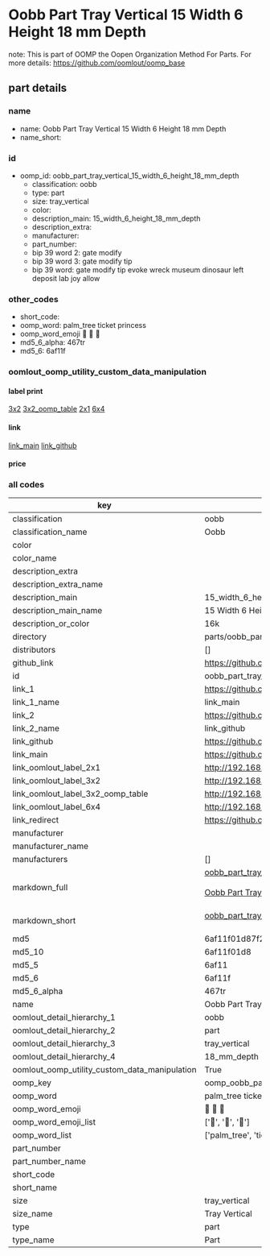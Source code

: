 # Oobb Part Tray Vertical 15 Width 6 Height 18 mm Depth  

note: This is part of OOMP the Oopen Organization Method For Parts. For more details: https://github.com/oomlout/oomp_base

##  part details
  







### name
* name: Oobb Part Tray Vertical 15 Width 6 Height 18 mm Depth
* name_short: 
### id
* oomp_id: oobb_part_tray_vertical_15_width_6_height_18_mm_depth
  * classification: oobb
  * type: part
  * size: tray_vertical
  * color: 
  * description_main: 15_width_6_height_18_mm_depth
  * description_extra: 
  * manufacturer: 
  * part_number: 
  * bip 39 word 2: gate modify
  * bip 39 word 3: gate modify tip
  * bip 39 word: gate modify tip evoke wreck museum dinosaur left deposit lab joy allow

### other_codes
* short_code: 
* oomp_word: palm_tree ticket princess
* oomp_word_emoji :palm_tree: :ticket: :princess:
* md5_6_alpha: 467tr
* md5_6: 6af11f






### oomlout_oomp_utility_custom_data_manipulation
#### label print
[3x2](http://192.168.1.245:1112/?label=oomp%20467tr)
[3x2_oomp_table](http://192.168.1.108:1112/?label=oomp%20467tr)
[2x1](http://192.168.1.242:1112/?label=oomp%20467tr)
[6x4](http://192.168.1.55:1112/?label=oomp%20467tr)    

#### link

[link_main](https://github.com/oomlout/oomlout_oomp_version_1_messy/tree/main/parts/oobb_part_tray_vertical_15_width_6_height_18_mm_depth) [link_github](https://github.com/oomlout/oomlout_oomp_version_1_messy/tree/main/parts/oobb_part_tray_vertical_15_width_6_height_18_mm_depth)                             

#### price







### all codes 
| key | value |  
| --- | --- |  
| classification | oobb |  
| classification_name | Oobb |  
| color |  |  
| color_name |  |  
| description_extra |  |  
| description_extra_name |  |  
| description_main | 15_width_6_height_18_mm_depth |  
| description_main_name | 15 Width 6 Height 18 mm Depth |  
| description_or_color | 16k |  
| directory | parts/oobb_part_tray_vertical_15_width_6_height_18_mm_depth |  
| distributors | [] |  
| github_link | https://github.com/oomlout/oomlout_oomp_part_src/tree/main/parts/oobb_part_tray_vertical_15_width_6_height_18_mm_depth |  
| id | oobb_part_tray_vertical_15_width_6_height_18_mm_depth |  
| link_1 | https://github.com/oomlout/oomlout_oomp_version_1_messy/tree/main/parts/oobb_part_tray_vertical_15_width_6_height_18_mm_depth |  
| link_1_name | link_main |  
| link_2 | https://github.com/oomlout/oomlout_oomp_version_1_messy/tree/main/parts/oobb_part_tray_vertical_15_width_6_height_18_mm_depth |  
| link_2_name | link_github |  
| link_github | https://github.com/oomlout/oomlout_oomp_version_1_messy/tree/main/parts/oobb_part_tray_vertical_15_width_6_height_18_mm_depth |  
| link_main | https://github.com/oomlout/oomlout_oomp_version_1_messy/tree/main/parts/oobb_part_tray_vertical_15_width_6_height_18_mm_depth |  
| link_oomlout_label_2x1 | http://192.168.1.242:1112/?label=oomp%20467tr |  
| link_oomlout_label_3x2 | http://192.168.1.245:1112/?label=oomp%20467tr |  
| link_oomlout_label_3x2_oomp_table | http://192.168.1.108:1112/?label=oomp%20467tr |  
| link_oomlout_label_6x4 | http://192.168.1.55:1112/?label=oomp%20467tr |  
| link_redirect | https://github.com/oomlout/oomlout_oomp_version_1_messy/tree/main/parts/oobb_part_tray_vertical_15_width_6_height_18_mm_depth |  
| manufacturer |  |  
| manufacturer_name |  |  
| manufacturers | [] |  
| markdown_full | [oobb_part_tray_vertical_15_width_6_height_18_mm_depth](none)<br>[](none)<br>[Oobb Part Tray Vertical 15 Width 6 Height 18 Mm Depth](none)<br><br> |  
| markdown_short | [oobb_part_tray_vertical_15_width_6_height_18_mm_depth](none)<br><br> |  
| md5 | 6af11f01d87f27ce46ff14e1c523ab02 |  
| md5_10 | 6af11f01d8 |  
| md5_5 | 6af11 |  
| md5_6 | 6af11f |  
| md5_6_alpha | 467tr |  
| name | Oobb Part Tray Vertical 15 Width 6 Height 18 mm Depth |  
| oomlout_detail_hierarchy_1 | oobb |  
| oomlout_detail_hierarchy_2 | part |  
| oomlout_detail_hierarchy_3 | tray_vertical |  
| oomlout_detail_hierarchy_4 | 18_mm_depth |  
| oomlout_oomp_utility_custom_data_manipulation | True |  
| oomp_key | oomp_oobb_part_tray_vertical_15_width_6_height_18_mm_depth |  
| oomp_word | palm_tree ticket princess |  
| oomp_word_emoji | :palm_tree: :ticket: :princess: |  
| oomp_word_emoji_list | [':palm_tree:', ':ticket:', ':princess:'] |  
| oomp_word_list | ['palm_tree', 'ticket', 'princess'] |  
| part_number |  |  
| part_number_name |  |  
| short_code |  |  
| short_name |  |  
| size | tray_vertical |  
| size_name | Tray Vertical |  
| type | part |  
| type_name | Part |  
